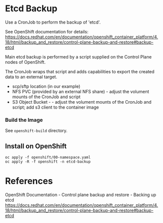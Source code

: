 # Etcd Backup

Use a CronJob to perform the backup of 'etcd'.

See OpenShift documentation for details: https://docs.redhat.com/en/documentation/openshift_container_platform/4.18/html/backup_and_restore/control-plane-backup-and-restore#backup-etcd


Main etcd backup is performed by a script supplied on the Control Plane nodes of OpenShift.

The CronJob wraps that script and adds capabilities to export the created data to an external target.

* scp/sftp location (in our example)
* NFS PVC (provided by an external NFS share) - adjust the volument mounts of the CronJob and script
* S3 Object Bucket - - adjust the volument mounts of the CronJob and script; add s3 client to the container image

### Build the Image

See `openshift-build` directory.

## Install on OpenShift

```shell
oc apply -f openshift/00-namespace.yaml
oc apply -R -f openshift -n etcd-backup
```


# References

OpenShift Documentation - Control plane backup and restore - Backing up etcd
https://docs.redhat.com/en/documentation/openshift_container_platform/4.18/html/backup_and_restore/control-plane-backup-and-restore#backup-etcd
